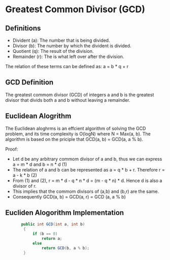 # Greatest Common Divisor (GCD)

## Definitions
- Divident (a): The number that is being divided.
- Divisor (b): The number by which the divident is divided.
- Quotient (q): The result of the division.
- Remainder (r): The is what left over after the division.

The relation of these terms can be defined as: a = b * q + r

## GCD Definition
The greatest commom divisor (GCD) of integers a and b is the greatest divisor that divids both a and b without leaving a remainder. 

## Euclidean Alogrithm
The Euclidean aloghrms is an effcient algorithm of solving the GCD problem, and its time complexity is O(logN) where N = Max(a, b). The algorithm is based on the priciple that GCD(a, b) = GCD(a, a % b).

Proof:
- Let d be any arbitrary commom divisor of a and b, thus we can express a = m * d and b = n * d (1)
- The relation of a and b can be represented as a = q * b + r. Therefore r = a - k * b (2)
- From (1) and (2), r =  m * d - q * n * d = (m - q * n) * d. Hence d is also a divisor of r.
- This implies that the commom divisors of (a,b) and (b,r) are the same.
- Consequently GCD(a, b) = GCD(a, r) = GCD (a, a % b)

## Eucliden Alogorithm Implementation
```C#
       public int GCD(int a, int b)
        {
            if (b == 0)
                return a;
            else
                return GCD(b, a % b);
        }
```
